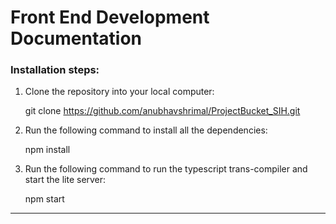 # Front End Development Documentation

### Installation steps:
1. Clone the repository into your local computer:

	git clone https://github.com/anubhavshrimal/ProjectBucket_SIH.git
2. Run the following command to install all the dependencies:

	npm install
3. Run the following command to run the typescript trans-compiler and start the lite server:

	npm start

------------------------------------------------------------------------------

